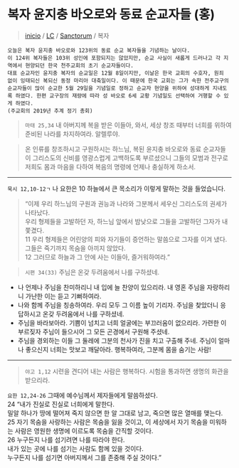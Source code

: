 # 복자 윤지충 바오로와 동료 순교자들 (홍)

> [inicio](../../README.md) / [LC](../../LC.md) / [Sanctorum](../SS.md)  / 복자  


```
오늘은 복자 윤지충 바오로와 123위의 동료 순교 복자들을 기념하는 날이다.  
이 124위 복자들은 103위 성인에 포함되지는 않았지만, 순교 사실이 새롭게 드러나고 각 지역에서 현양되던 한국 천주교회의 초기 순교자들이다.  
대표 순교자인 윤지충 복자의 순교일은 12월 8일이지만, 이날은 한국 교회의 수호자, 원죄 없이 잉태되신 복되신 동정 마리아 대축일이다. 이 때문에 한국 교회는 그가 속한 전주교구의 순교자들이 많이 순교한 5월 29일을 기념일로 정하고 순교자 현양을 위하여 성대하게 지내도록 하였다. 한편 교구장의 재량에 따라 성 바오로 6세 교황 기념일도 선택하여 거행할 수 있게 하였다.  
(주교회의 2019년 추계 정기 총회)
```

> `마태 25,34` 내 아버지께 복을 받은 이들아, 와서, 세상 창조 때부터 너희를 위하여 준비된 나라를 차지하여라. 알렐루야.

> 온 인류를 창조하시고 구원하시는 하느님, 복된 윤지충 바오로와 동료 순교자들이 그리스도의 신비를 영광스럽게 고백하도록 부르셨으니 그들의 모범과 전구로 저희도 몸과 마음을 다하여 복음의 명령에 언제나 충실하게 하소서. 

----

`묵시 12,10-12ㄱ` 나 요한은 10 하늘에서 큰 목소리가 이렇게 말하는 것을 들었습니다.  
> “이제 우리 하느님의 구원과 권능과 나라와 그분께서 세우신 그리스도의 권세가 나타났다.  
우리 형제들을 고발하던 자, 하느님 앞에서 밤낮으로 그들을 고발하던 그자가 내쫓겼다.  
11 우리 형제들은 어린양의 피와 자기들이 증언하는 말씀으로 그자를 이겨 냈다.  
그들은 죽기까지 목숨을 아끼지 않았다.  
12 그러므로 하늘과 그 안에 사는 이들아, 즐거워하여라.”  

> `시편 34(33)` 주님은 온갖 두려움에서 나를 구하셨네.
- 나 언제나 주님을 찬미하리니 내 입에 늘 찬양이 있으리라. 내 영혼 주님을 자랑하리니 가난한 이는 듣고 기뻐하여라.  
- 나와 함께 주님을 칭송하여라. 우리 모두 그 이름 높이 기리자. 주님을 찾았더니 응답하시고 온갖 두려움에서 나를 구하셨네.  
- 주님을 바라보아라. 기쁨이 넘치고 너희 얼굴에는 부끄러움이 없으리라. 가련한 이 부르짖자 주님이 들으시어 그 모든 곤경에서 구원해 주셨네.  
- 주님을 경외하는 이들 그 둘레에 그분의 천사가 진을 치고 구출해 주네. 주님이 얼마나 좋으신지 너희는 맛보고 깨달아라. 행복하여라, 그분께 몸을 숨기는 사람!  

----

> `야고 1,12` 시련을 견디어 내는 사람은 행복하다. 시험을 통과하면 생명의 화관을 받으리라.

`요한 12,24-26` 그때에 예수님께서 제자들에게 말씀하셨다.  
24 “내가 진실로 진실로 너희에게 말한다.  
밀알 하나가 땅에 떨어져 죽지 않으면 한 알 그대로 남고, 죽으면 많은 열매를 맺는다.  
25 자기 목숨을 사랑하는 사람은 목숨을 잃을 것이고, 이 세상에서 자기 목숨을 미워하는 사람은 영원한 생명에 이르도록 목숨을 간직할 것이다.  
26 누구든지 나를 섬기려면 나를 따라야 한다.  
내가 있는 곳에 나를 섬기는 사람도 함께 있을 것이다.  
누구든지 나를 섬기면 아버지께서 그를 존중해 주실 것이다.”  